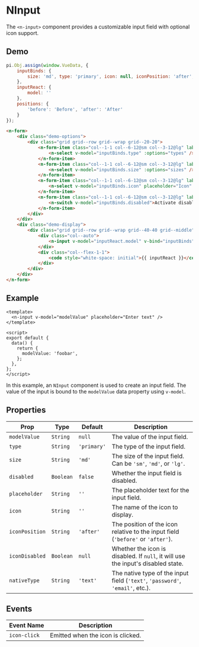 # NInput

The `<n-input>` component provides a customizable input field with optional icon support.

## Demo

```js [demo]
pi.Obj.assign(window.VueData, {
    inputBinds: {
        size: 'md', type: 'primary', icon: null, iconPosition: 'after', disabled: false, placeholder: 'Enter your text'
    },
    inputReact: {
        model: ''
    },
    positions: {
        'before': 'Before', 'after': 'After'
    }
});
```

```html [demo]
<n-form>
    <div class="demo-options">
        <div class="grid grid--row grid--wrap grid--20-20">
            <n-form-item class="col--1-1 col--6-12@sm col--3-12@lg" label="Type">
                <n-select v-model="inputBinds.type" :options="types" />
            </n-form-item>
            <n-form-item class="col--1-1 col--6-12@sm col--3-12@lg" label="Size">
                <n-select v-model="inputBinds.size" :options="sizes" />
            </n-form-item>
            <n-form-item class="col--1-1 col--6-12@sm col--3-12@lg" label="Icon">
                <n-select v-model="inputBinds.icon" placeholder="Icon" :clearable="true" :options="icons" />
            </n-form-item>
            <n-form-item class="col--1-1 col--6-12@sm col--3-12@lg" label="Disabled">
                <n-switch v-model="inputBinds.disabled">Activate disable state</n-switch>
            </n-form-item>
        </div>
    </div>
    <div class="demo-display">
        <div class="grid grid--row grid--wrap grid--40-40 grid--middle">
            <div class="col--auto">
                <n-input v-model="inputReact.model" v-bind="inputBinds" placeholder="Enter your text" />
            </div>
            <div class="col--flex-1-1">
                <code style="white-space: initial">{{ inputReact }}</code>
            </div>
        </div>
    </div>
</n-form>
```

## Example

```vue
<template>
  <n-input v-model="modelValue" placeholder="Enter text" />
</template>

<script>
export default {
  data() {
    return {
      modelValue: 'foobar',
    };
  },
};
</script>
```

In this example, an `NInput` component is used to create an input field. The value of the input is bound to the `modelValue` data property using `v-model`.

## Properties

| Prop              | Type      | Default    | Description                                                                                          |
|-------------------|-----------|------------|------------------------------------------------------------------------------------------------------|
| `modelValue`      | `String`  | `null`     | The value of the input field.                                                                       |
| `type`            | `String`  | `'primary'` | The type of the input field.                                                                        |
| `size`            | `String`  | `'md'`     | The size of the input field. Can be `'sm'`, `'md'`, or `'lg'`.                                       |
| `disabled`        | `Boolean` | `false`    | Whether the input field is disabled.                                                                 |
| `placeholder`     | `String`  | `''`       | The placeholder text for the input field.                                                            |
| `icon`            | `String`  | `''`     | The name of the icon to display.                                                                     |
| `iconPosition`    | `String`  | `'after'`  | The position of the icon relative to the input field (`'before'` or `'after'`).                       |
| `iconDisabled`    | `Boolean` | `null`     | Whether the icon is disabled. If `null`, it will use the input's disabled state.                      |
| `nativeType`      | `String`  | `'text'`   | The native type of the input field (`'text'`, `'password'`, `'email'`, etc.).                         |

## Events

| Event Name      | Description                                                                                           |
|----------------|-------------------------------------------------------------------------------------------------------|
| `icon-click`   | Emitted when the icon is clicked.                                                                     |
